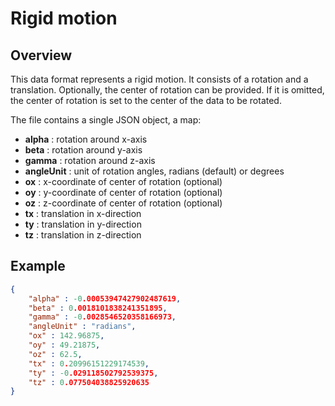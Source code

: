 # Rigid motion

## Overview

This data format represents a rigid motion.
It consists of a rotation and a translation.
Optionally, the center of rotation can be provided.
If it is omitted, the center of rotation is set to the center of the data to be rotated.

The file contains a single JSON object, a map:

- **alpha** : rotation around x-axis
- **beta** : rotation around y-axis
- **gamma** : rotation around z-axis
- **angleUnit** : unit of rotation angles, radians (default) or degrees
- **ox** : x-coordinate of center of rotation (optional)
- **oy** : y-coordinate of center of rotation (optional)
- **oz** : z-coordinate of center of rotation (optional)
- **tx** : translation in x-direction
- **ty** : translation in y-direction
- **tz** : translation in z-direction

## Example

```json
{
	"alpha" : -0.00053947427902487619,
	"beta" : 0.0018101838241351895,
	"gamma" : -0.0028546520358166973,
    "angleUnit" : "radians",
	"ox" : 142.96875,
	"oy" : 49.21875,
	"oz" : 62.5,
	"tx" : 0.20996151229174539,
	"ty" : -0.029118502792539375,
	"tz" : 0.077504038825920635
}
```
